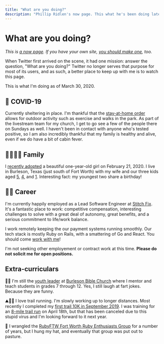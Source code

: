 ```yaml
---
title: "What are you doing?"
description: "Phillip Ridlen's now page. This what he's been doing lately, regardless of how updated his blog posts are."
---
```


# What are you doing?

_This is [a now page][now]. If you have your own site, [you should make
one][now], too._

When Twitter first arrived on the scene, it had one mission: answer the
question, "What are you doing?" Twitter no longer serves that purpose for most
of its users, and as such, a better place to keep up with me is to watch this page.

This is what I'm doing as of March 30, 2020.

[now]: https://nownownow.com/about

## 🦠 COVID-19

Currently sheltering in place. I'm thankful that the [stay-at-home order] allows for 
outdoor activity such as exercise and walks in the park. As part of the livestream
team for my church, I get to go see a few of the people there on Sundays as well.
I haven't been in contact with anyone who's tested positive, so I am also incredibly
thankful that my family is healthy and alive, even if we do have a bit of cabin fever.

[stay-at-home order]: https://www.burlesontx.com/DocumentCenter/View/20007/CSO1316-03-2020

## 👨‍👩‍👧‍👦 Family

I [recently adopted][legacy] a beautiful one-year-old girl on February 21, 2020.
I live in Burleson, Texas (just south of Fort Worth) with my wife and our
three kids aged [5][bennett], [4][hudson], and [1][legacy]. Interesting fact:
my youngest two share a birthday!

[bennett]: http://bennettalexander.co
[hudson]:  http://hudsonkruse.co
[legacy]:  http://legacyrose.co

## 👨‍💻 Career

I'm currently happily employed as  a Lead Software Engineer at [Stitch
Fix][stitchfix].  It's a fantastic place to work: competitive compensation,
interesting challenges to solve with a great deal of autonomy, great benefits,
and a serious commitment to life/work balance.

I work remotely keeping the our payment systems running smoothly. Our tech
stack is mostly Ruby on Rails, with a smattering of Go and React. You should
come [work with me][careers]!

I'm not seeking other employement or contract work at this time. **Please do not
solicit me for open positions.**

[stitchfix]: https://www.stitchfix.com/
[careers]:   https://www.stitchfix.com/careers

## Extra-curriculars

👨‍🏫 I'm still the [youth leader][youth] at [Burleson Bible Church][bbc] where I
mentor and teach students in grades 7 through 12. Yes, I still laugh at fart
jokes. Because they are funny.

⛰🏃‍♂️ I love trail running. I'm slowly working up to longer distances. Most recently
I completed my [first trail 10K in September 2019][roughcreek]. I was training
for an [8-mile trail run][coyote] on April 18th, but that has been canceled due
to this stupid virus and I'm looking forward to it next year.

🤠 I wrangled the [RubyFTW Fort Worth Ruby Enthusiasts Group][fwrb] for a number of
years, but I hung my hat, and eventually that group was put out to pasture.


[fwrb]:       http://rubyftw.org/
[bbc]:        http://burlesonbiblechurch.org
[youth]:      http://youth.burlesonbiblechurch.org
[roughcreek]: http://www.roughcreektrailrun.com/
[coyote]:     http://www.trailracingovertexas.com/coyote-run
